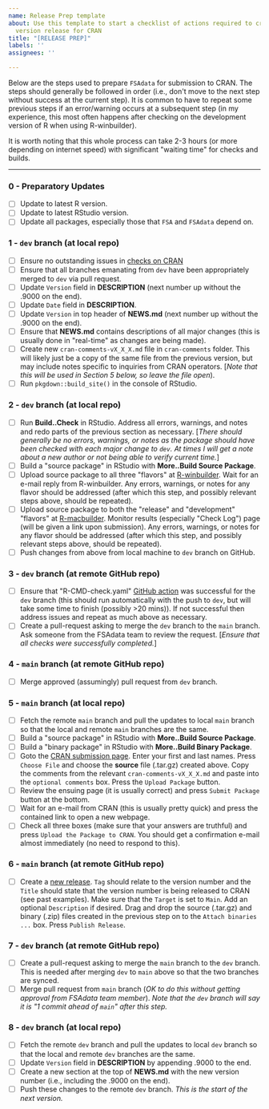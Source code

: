 ```yaml
---
name: Release Prep template
about: Use this template to start a checklist of actions required to create a new
  version release for CRAN
title: "[RELEASE PREP]"
labels: ''
assignees: ''

---
```


Below are the steps used to prepare `FSAdata` for submission to CRAN. The steps should generally be followed in order (i.e., don't move to the next step without success at the current step). It is common to have to repeat some previous steps if an error/warning occurs at a subsequent step (in my experience, this most often happens after checking on the development version of R when using R-winbuilder).

It is worth noting that this whole process can take 2-3 hours (or more depending on internet speed) with significant "waiting time" for checks and builds.

----

### 0 - Preparatory Updates
- [ ] Update to latest R version.
- [ ] Update to latest RStudio version.
- [ ] Update all packages, especially those that `FSA` and `FSAdata` depend on.

### 1 - `dev` branch (at local repo)
- [ ] Ensure no outstanding issues in [checks on CRAN](https://cran.r-project.org/web/checks/check_results_FSAdata.html)
- [ ] Ensure that all branches emanating from `dev` have been appropriately merged to `dev` via pull request.
- [ ] Update `Version` field in **DESCRIPTION** (next number up without the .9000 on the end).
- [ ] Update `Date` field in **DESCRIPTION**.
- [ ] Update `Version` in top header of **NEWS.md** (next number up without the .9000 on the end).
- [ ] Ensure that **NEWS.md** contains descriptions of all major changes (this is usually done in "real-time" as changes are being made).
- [ ] Create new `cran-comments-vX_X_X.md` file in `cran-comments` folder. This will likely just be a copy of the same file from the previous version, but may include notes specific to inquiries from CRAN operators. [*Note that this will be used in Section 5 below, so leave the file open*).
- [ ] Run `pkgdown::build_site()` in the console of RStudio.

### 2 - `dev` branch (at local repo)
- [ ] Run **Build..Check** in RStudio. Address all errors, warnings, and notes and redo parts of the previous section as necessary. [*There should generally be no errors, warnings, or notes as the package should have been checked with each major change to `dev`. At times I will get a *note* about a new author or not being able to verify current time.*]
- [ ] Build a "source package" in RStudio with **More..Build Source Package**.
- [ ] Upload source package to all three "flavors" at [R-winbuilder](https://win-builder.r-project.org/upload.aspx). Wait for an e-mail reply from R-winbuilder. Any errors, warnings, or notes for any flavor should be addressed (after which this step, and possibly relevant steps above, should be repeated).
- [ ] Upload source package to both the "release" and "development" "flavors" at [R-macbuilder](https://mac.r-project.org/macbuilder/submit.html). Monitor results (especially "Check Log") page (will be given a link upon submission). Any errors, warnings, or notes for any flavor should be addressed (after which this step, and possibly relevant steps above, should be repeated).
- [ ] Push changes from above from local machine to `dev` branch on GitHub.

### 3 - `dev` branch (at remote GitHub repo)
- [ ] Ensure that "R-CMD-check.yaml" [GitHub action](https://github.com/fishR-Core-Team/FSA/actions) was successful for the `dev` branch (this should run automatically with the push to `dev`, but will take some time to finish (possibly >20 mins)). If not successful then address issues and repeat as much above as necessary.
- [ ] Create a pull-request asking to merge the `dev` branch to the `main` branch. Ask someone from the FSAdata team to review the request. [*Ensure that all checks were successfully completed.*]

### 4 - `main` branch (at remote GitHub repo)
- [ ] Merge approved (assumingly) pull request from `dev` branch.

### 5 - `main` branch (at local repo)
- [ ] Fetch the remote `main` branch and pull the updates to local `main` branch so that the local and remote `main` branches are the same.
- [ ] Build a "source package" in RStudio with **More..Build Source Package**.
- [ ] Build a "binary package" in RStudio with **More..Build Binary Package**.
- [ ] Goto the [CRAN submission page](https://cran.r-project.org/submit.html). Enter your first and last names. Press `Choose File` and choose the **source** file (.tar.gz) created above. Copy the comments from the relevant `cran-comments-vX_X_X.md` and paste into the `optional comments` box. Press the `Upload Package` button.
- [ ] Review the ensuing page (it is usually correct) and press `Submit Package` button at the bottom.
- [ ] Wait for an e-mail from CRAN (this is usually pretty quick) and press the contained link to open a new webpage.
- [ ] Check all three boxes (make sure that your answers are truthful) and press `Upload the Package to CRAN`. You should get a confirmation e-mail almost immediately (no need to respond to this).

### 6 - `main` branch (at remote GitHub repo)
- [ ] Create a [new release](https://github.com/fishR-Core-Team/FSAdata/releases). `Tag` should relate to the version number and the `Title` should state that the version number is being released to CRAN (see past examples). Make sure that the `Target` is set to `Main`. Add an optional `Description` if desired. Drag and drop the source (.tar.gz) and binary (.zip) files created in the previous step on to the `Attach binaries ...` box. Press `Publish Release`.

### 7 - `dev` branch (at remote GitHub repo)
- [ ] Create a pull-request asking to merge the `main` branch to the `dev` branch. This is needed after merging `dev` to `main` above so that the two branches are synced.
- [ ] Merge pull request from `main` branch (*OK to do this without getting approval from FSAdata team member*). *Note that the `dev` branch will say it is "1 commit ahead of `main`" after this step.*

### 8 - `dev` branch (at local repo)
- [ ] Fetch the remote `dev` branch and pull the updates to local `dev` branch so that the local and remote `dev` branches are the same.
- [ ] Update `Version` field in **DESCRIPTION** by appending .9000 to the end.
- [ ] Create a new section at the top of **NEWS.md**  with the new version number (i.e., including the .9000 on the end).
- [ ] Push these changes to the remote `dev` branch. *This is the start of the next version.*
